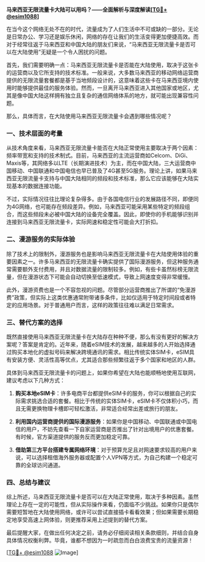 **马来西亚无限流量卡大陆可以用吗？——全面解析与深度解读[[TG💪+ @esim1088](https://t.me/s/esim1088)]**

在当今这个网络无处不在的时代，流量成为了人们生活中不可或缺的一部分。无论是日常办公、学习还是娱乐休闲，网络的存在让我们的生活变得更加便捷高效。而对于经常往返于马来西亚和中国大陆的朋友们来说，“马来西亚无限流量卡是否可以在大陆使用”无疑是一个令人困扰的问题。

首先，我们需要明确一点：马来西亚无限流量卡是否能在大陆使用，取决于这张卡的运营商以及它所支持的技术标准。一般来说，大多数马来西亚的移动网络运营商提供的无限流量套餐都是基于当地频段设计的，这意味着这些卡在马来西亚境内使用时能够提供最佳的服务体验。然而，一旦离开马来西亚进入其他国家或地区，尤其是像中国大陆这样拥有独立且复杂的通信网络体系的地方，就可能出现兼容性问题。

那么，具体而言，在大陆使用马来西亚无限流量卡会遇到哪些情况呢？

### 一、技术层面的考量

从技术角度来看，马来西亚无限流量卡能否在大陆正常使用主要取决于两个因素：频率带宽和支持的技术制式。目前，马来西亚的主流运营商如Celcom、DiGi、Maxis等，其网络多以LTE（长期演进技术）为主，而在中国大陆，三大运营商中国移动、中国联通和中国电信也早已普及了4G甚至5G服务。理论上讲，如果马来西亚无限流量卡支持与中国大陆相同的频段和技术标准，那么它应该能够在大陆实现基本的数据连接功能。

不过，实际情况往往比理论复杂得多。由于各国电信行业的发展路径不同，即便同为4G网络，也可能存在频段差异。例如，马来西亚可能采用某些特定的频段组合，而这些频段未必被中国大陆的设备完全覆盖。因此，即使你的手机能够识别并连接到马来西亚无限流量卡，实际网速和稳定性可能会大打折扣。

### 二、漫游服务的实际体验

除了技术上的限制外，漫游服务也是影响马来西亚无限流量卡在大陆使用体验的重要因素之一。许多马来西亚的无限流量卡确实提供了国际漫游服务，但这种服务通常需要额外支付费用，并且对数据流量的限制较多。例如，有些卡虽然标榜无限流量，但在漫游状态下可能会自动切换至低速模式，导致上网速度变得非常缓慢。

此外，漫游资费也是一个不容忽视的问题。尽管部分运营商推出了所谓的“免漫游费”政策，但实际上这类优惠通常附带诸多条件，比如仅适用于特定时间段或者特定的应用场景。对于普通用户而言，这样的政策往往难以满足日常需求。

### 三、替代方案的选择

既然直接使用马来西亚无限流量卡在大陆存在种种不便，那么有没有更好的解决方案呢？答案是肯定的。近年来，随着eSIM技术的发展，越来越多的人开始选择通过购买本地化的虚拟号码来解决跨境通讯的需求。相比传统实体SIM卡，eSIM具有安装方便、灵活性高等优点，尤其适合那些频繁往返于多个国家和地区的人群。

具体到马来西亚无限流量卡的问题上，如果你希望在大陆也能顺畅地使用互联网，建议考虑以下几种方式：

1. **购买本地eSIM卡**：许多电商平台都提供eSIM卡的服务，你可以根据自己的实际需求挑选合适的套餐。相比于传统的实体SIM卡，eSIM卡不仅体积小巧，而且无需更换物理卡槽即可轻松激活，非常适合经常出差或旅行的朋友。

2. **利用国内运营商提供的国际漫游服务**：如果你是中国移动、中国联通或中国电信的用户，不妨先查看一下自家运营商是否推出了针对出境用户的优惠套餐。有时候，官方渠道提供的服务反而更加稳定可靠。

3. **借助第三方平台搭建专属网络环境**：对于预算充足且对网速要求较高的用户来说，可以选择租借海外服务器或配置个人VPN等方式，为自己构建一个稳定可靠的全球访问通道。

### 四、总结与建议

综上所述，马来西亚无限流量卡是否可以在大陆正常使用，取决于多种因素。虽然理论上存在一定的可能性，但从实际操作来看，仍面临不少挑战。如果你只是偶尔需要短暂地在大陆使用网络，或许可以尝试直接插卡看看效果；但如果需要长期稳定地享受高速上网体验，则更推荐采用上述提到的替代方案。

最后提醒大家，在做出任何决定之前，请务必仔细阅读相关条款细则，并结合自身具体情况权衡利弊。毕竟，谁都不想因为一时疏忽而白白浪费宝贵的流量资源！

[[TG💪+ @esim1088](https://t.me/s/esim1088) ![Image](https://i.postimg.cc/4NQfJmqS/Snipaste-2025-05-13-00-14-12.png)]